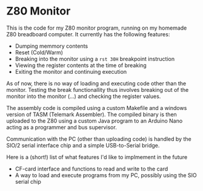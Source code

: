 # Z80 Monitor

This is the code for my Z80 monitor program, running on my homemade Z80 breadboard computer. It currently has the following features:

* Dumping memmory contents
* Reset (Cold/Warm)
* Breaking into the monitor using a ``rst 30H`` breakpoint instruction
* Viewing the register contents at the time of breaking
* Exiting the monitor and continuing execution

As of now, there is no way of loading and executing code other than the monitor. Testing the break functionallity thus involves breaking out of the monitor into the monitor (...) and checking the register values.

The assembly code is compiled using a custom Makefile and a windows version of TASM (Telemark Assembler). The compiled binary is then uploaded to the Z80 using a custom Java program to an Arduino Nano acting as a programmer and bus supervisor.

Communication with the PC (other than uploading code) is handled by the SIO/2 serial interface chip and a simple USB-to-Serial bridge.

Here is a (short!) list of what features I'd like to implmement in the future

* CF-card interface and functions to read and write to the card
* A way to load and execute programs from my PC, possibly using the SIO serial chip